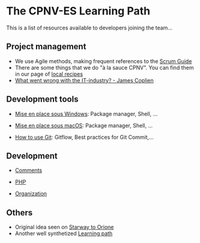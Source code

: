 # The CPNV-ES Learning Path

This is a list of resources available to developers joining the team... 

## Project management

  * We use Agile methods, making frequent references to the [Scrum Guide](https://www.scrumguides.org/docs/scrumguide/v2017/2017-Scrum-Guide-French.pdf)
  * There are some things that we do "à la sauce CPNV". You can find them in our page of [local recipes](local_recipes.md)
  * [What went wrong with the IT-industry? - James Coplien](https://www.youtube.com/watch?v=gPP7Bleg214)

## Development tools

  * [Mise en place sous Windows](devbox-windows.md): Package manager, Shell, ...
  * [Mise en place sous macOS](devbox-macos.md): Package manager, Shell, ...

  * [How to use Git](git.md): Gitflow, Best practices for Git Commit,...

## Development

  * [Comments](comments.md)

  * [PHP](php.md)

  * [Organization](organization.md)
  
## Others

  * Original idea seen on [Starway to Orione](https://github.com/xpeppers/starway-to-orione) 
  * Another well synthetized [Learning path](https://github.com/joebew42/study-path)
